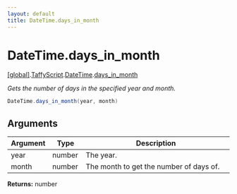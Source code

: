 ```yaml
---
layout: default
title: DateTime.days_in_month
---
```


# DateTime.days_in_month

[\[global\]]({{site.baseurl}}/docs/).[TaffyScript]({{site.baseurl}}/docs/TaffyScript/).[DateTime]({{site.baseurl}}/docs/TaffyScript/DateTime/).[days_in_month]({{site.baseurl}}/docs/TaffyScript/DateTime/days_in_month/)

_Gets the number of days in the specified year and month._

```cs
DateTime.days_in_month(year, month)
```

## Arguments

<table>
  <col width="15%">
  <col width="15%">
  <thead>
    <tr>
      <th>Argument</th>
      <th>Type</th>
      <th>Description</th>
    </tr>
  </thead>
  <tbody>
    <tr>
      <td>year</td>
      <td>number</td>
      <td>The year.</td>
    </tr>
    <tr>
      <td>month</td>
      <td>number</td>
      <td>The month to get the number of days of.</td>
    </tr>
  </tbody>
</table>

**Returns:** number
